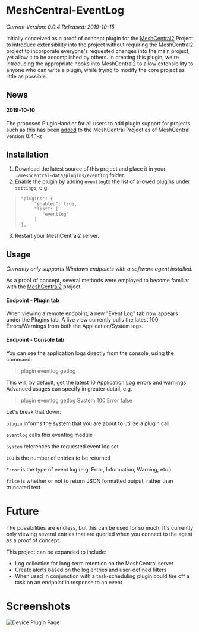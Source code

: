 
# MeshCentral-EventLog

*Current Version: 0.0.4
Released: 2019-10-15*

Initially conceived as a proof of concept plugin for the [MeshCentral2](https://github.com/Ylianst/MeshCentral) Project to introduce extensibility into the project without requiring the MeshCentral2 project to incorporate everyone's requested changes into the main project, yet allow it to be accomplished by others. In creating this plugin, we're introducing the appropriate hooks into MeshCentral2 to allow extensibility to anyone who can write a plugin, while trying to modify the core project as little as possible.

## News

#### 2019-10-10
The proposed PluginHandler for all users to add plugin support for projects such as this has been [added](https://github.com/Ylianst/MeshCentral/pull/555) to the MeshCentral Project as of MeshCentral version 0.4.1-z


## Installation

 1. Download the latest source of this project and place it in your `./meshcentral-data/plugins/eventlog` folder.
 2. Enable the plugin by adding `eventlog`to the list of allowed plugins under `settings`, e.g.

>     "plugins": {
>          "enabled": true,
>          "list": [
>             "eventlog"
>          ]
>     },

 3. Restart your MeshCentral2 server.


## Usage
*Currently only supports Windows endpoints with a software agent installed.*

As a proof of concept, several methods were employed to become familiar with the [MeshCentral2](https://github.com/Ylianst/MeshCentral) project. 

#### Endpoint - Plugin tab
When viewing a remote endpoint, a new "Event Log" tab now appears under the Plugins tab. A live view currently pulls the latest 100 Errors/Warnings from both the Application/System logs.

#### Endpoint - Console tab
You can see the application logs directly from the console, using the command:

> plugin eventlog getlog

This will, by default, get the latest 10 Application Log errors and warnings.
Advanced usages can specify in greater detail, e.g.

> plugin eventlog getlog System 100 Error false

Let's break that down:

`plugin` informs the system that you are about to utilize a plugin call

`eventlog` calls this eventlog module

`System` references the requested event log set

`100` is the number of entries to be returned

`Error` is the type of event log (e.g. Error, Information, Warning, etc.)

`false` is whether or not to return JSON formatted output, rather than truncated text

 
# Future
The possibilities are endless, but this can be used for so much. It's currently only viewing several entries that are queried when you connect to the agent as a proof of concept.

This project can be expanded to include:
- Log collection for long-term retention on the MeshCentral server
- Create alerts based on the log entries and user-defined filters
- When used in conjunction with a task-scheduling plugin could fire off a task on an endpoint in response to an event

# Screenshots
![Device Plugin Page](https://user-images.githubusercontent.com/1929277/66811034-624f9f80-eefe-11e9-8967-27f18bcec57f.png)
